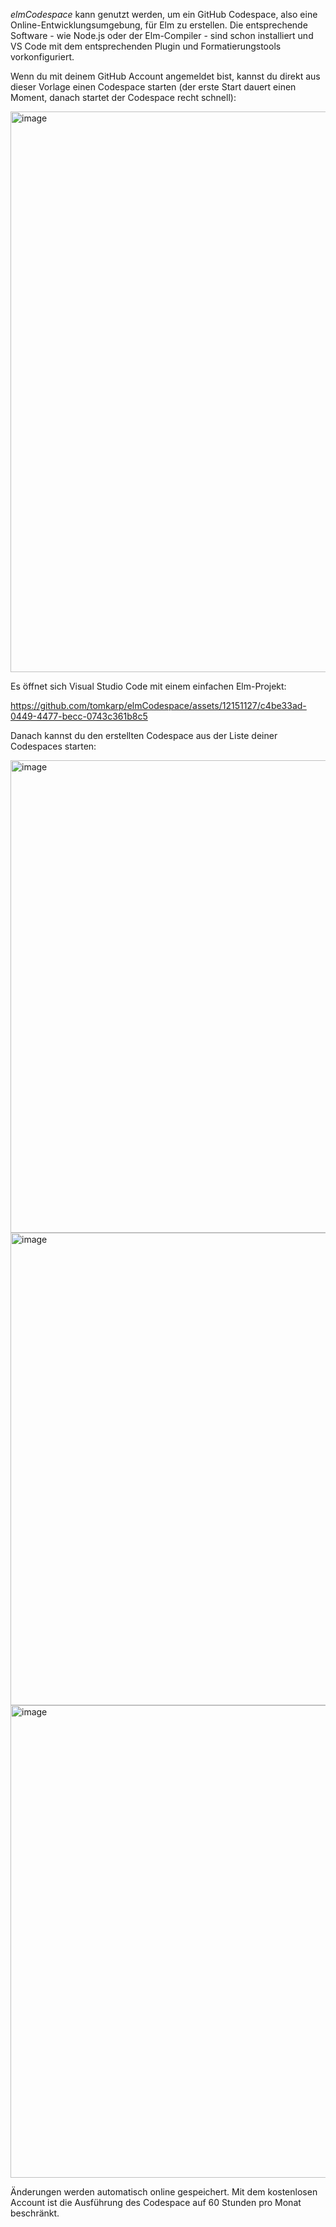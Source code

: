 *elmCodespace* kann genutzt werden, um ein GitHub Codespace, also eine Online-Entwicklungsumgebung, für Elm zu erstellen.
Die entsprechende Software - wie Node.js
oder der Elm-Compiler - sind schon installiert und VS Code mit dem entsprechenden Plugin und Formatierungstools vorkonfiguriert.

Wenn du mit deinem GitHub Account angemeldet bist, kannst du direkt aus dieser Vorlage einen Codespace starten (der erste Start 
dauert einen Moment, danach startet der Codespace recht schnell):

<img width="897" alt="image" src="https://github.com/tomkarp/elmCodespace/assets/12151127/33dfb391-c2dc-4922-a747-2cfb82038794">

Es öffnet sich Visual Studio Code mit einem einfachen Elm-Projekt:


https://github.com/tomkarp/elmCodespace/assets/12151127/c4be33ad-0449-4477-becc-0743c361b8c5

Danach kannst du den erstellten Codespace aus der Liste deiner Codespaces starten:

<img width="756" alt="image" src="https://github.com/tomkarp/elmCodespace/assets/12151127/4d3b526c-6b6e-4df8-89fd-66b6d1af21a5">
<img width="756" alt="image" src="https://github.com/tomkarp/elmCodespace/assets/12151127/64e88985-039b-412e-a496-0b9a4f762322">
<img width="756" alt="image" src="https://github.com/tomkarp/elmCodespace/assets/12151127/6e87b649-997d-4d78-8c2b-f9a5501e2683">


Änderungen werden automatisch online gespeichert. Mit dem kostenlosen Account ist die Ausführung des Codespace auf 60 Stunden pro Monat beschränkt.
